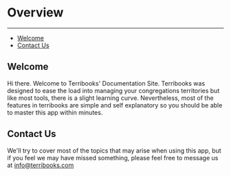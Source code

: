 # Overview

---

-   [Welcome](#welcome)
-   [Contact Us](#contact-us)

<a name="welcome"></a>

## Welcome

Hi there. Welcome to Terribooks' Documentation Site. Terribooks was designed to ease the load into managing your congregations territories but like most tools, there is a slight learning curve. Nevertheless, most of the features in terribooks are simple and self explanatory so you should be able to master this app within minutes.

<a name="contact-us"></a>

## Contact Us

We'll try to cover most of the topics that may arise when using this app, but if you feel we may have missed something, please feel free to message us at <a class="text-indigo-600" href="mailto:info@terribooks.com" target="blank">info@terribooks.com</a>
